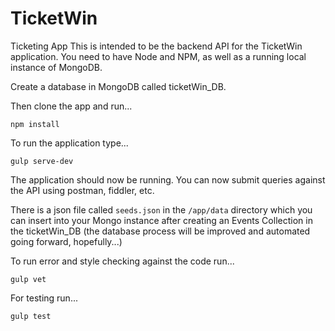 # TicketWin
Ticketing App
This is intended to be the backend API for the TicketWin application. You need to have Node and NPM, as well as a running local instance of MongoDB. 

Create a database in MongoDB called ticketWin_DB.

Then clone the app and run...

<code>npm install</code>

To run the application type...

<code>gulp serve-dev</code>

The application should now be running. You can now submit queries against the API using postman, fiddler, etc. 

There is a json file called <code>seeds.json</code> in the <code>/app/data</code> directory which you can insert into your Mongo instance after creating an Events Collection in the ticketWin_DB (the database process will be improved and automated going forward, hopefully...)

To run error and style checking against the code run...

<code>gulp vet</code>

For testing run...

<code>gulp test</code>
